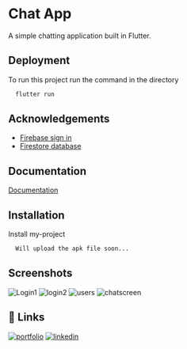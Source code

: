 
# Chat App

A simple chatting application built in Flutter.


## Deployment

To run this project run the command in the directory

```bash
  flutter run
```

## Acknowledgements

 - [Firebase sign in](https://firebase.google.com/docs/auth/flutter/email-link-auth)
 - [Firestore database](https://console.firebase.google.com/u/0/project/wechat-e9ad3/firestore/data/~2Fchats~2F1689515343724)



## Documentation

[Documentation](https://docs.flutter.dev/)




## Installation

Install my-project

```bash
  Will upload the apk file soon...
```

## Screenshots
![Login1](https://github.com/Prakash251299/Chat_App/assets/88026044/4f149f01-d773-46a6-8c50-d91773684a03)
![login2](https://github.com/Prakash251299/Chat_App/assets/88026044/6005c8f9-1d6a-426c-b8c7-f90fe00ab857)
![users](https://github.com/Prakash251299/Chat_App/assets/88026044/7dcbddfd-3865-4238-8714-e6724803e7b2)
![chatscreen](https://github.com/Prakash251299/Chat_App/assets/88026044/61f36f84-9602-4d83-bca7-b781b7eed29b)





## 🔗 Links
[![portfolio](https://img.shields.io/badge/my_portfolio-000?style=for-the-badge&logo=ko-fi&logoColor=white)](https://github.com/Prakash251299)
[![linkedin](https://img.shields.io/badge/linkedin-0A66C2?style=for-the-badge&logo=linkedin&logoColor=white)](linkedin.com/in/prakash-pratap-singh-3238101bb)

